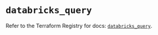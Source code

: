 # `databricks_query`

Refer to the Terraform Registry for docs: [`databricks_query`](https://registry.terraform.io/providers/databricks/databricks/1.79.1/docs/resources/query).
